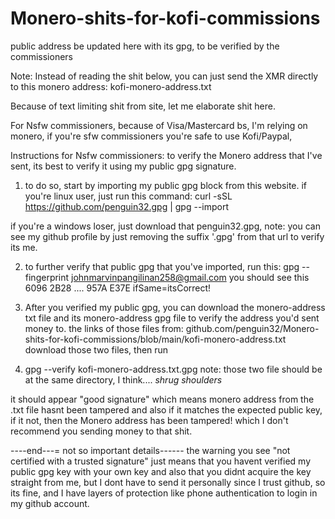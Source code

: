 # Monero-shits-for-kofi-commissions
public address be updated here with its gpg, to be verified by the commissioners

Note: Instead of reading the shit below, you can just send the XMR directly to this monero address: kofi-monero-address.txt

Because of text limiting shit from site, let me elaborate shit here.



For Nsfw commissioners, because of Visa/Mastercard bs, I'm relying on monero, if you're sfw commissioners you're safe to use Kofi/Paypal,

Instructions for Nsfw commissioners:
to verify the Monero address that I've sent, its best to verify it using my public gpg signature.

1. to do so, start by importing my public gpg block from this website.
if you're linux user, just run this command:
curl -sSL https://github.com/penguin32.gpg | gpg --import

if you're a windows loser, just download that penguin32.gpg,
note: you can see my github profile by just removing the suffix '.gpg' from that url
to verify its me.

2. to further verify that public gpg that you've imported, run this:
gpg --fingerprint johnmarvinpangilinan258@gmail.com
you should see this 6096 2B28 .... 957A E37E
ifSame=itsCorrect!


3. After you verified my public gpg, you can download the monero-address txt file and its monero-address gpg file to verify the address you'd sent money to.
the links of those files from:
github.com/penguin32/Monero-shits-for-kofi-commissions/blob/main/kofi-monero-address.txt
download those two files, then run
4. gpg --verify kofi-monero-address.txt.gpg
note: those two file should be at the same directory, I think.... *shrug shoulders*


it should appear "good signature" which means monero address from the .txt file hasnt been tampered and also if it matches the expected public key, 
if it not, then the Monero address has been tampered! which I don't recommend you sending money to that shit.



----end---= not so important details------
the warning you see "not certified with a trusted signature" just means that you havent verified my public gpg key with your own key and also that you didnt acquire the key straight from me, but I dont have to send it personally since I trust github, so its fine, and I have layers of protection like phone authentication to login in my github account.
